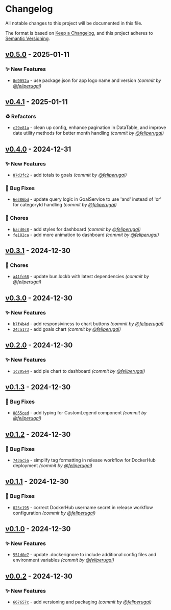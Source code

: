 # Changelog
All notable changes to this project will be documented in this file.

The format is based on [Keep a Changelog](https://keepachangelog.com/en/1.0.0/),
and this project adheres to [Semantic Versioning](https://semver.org/spec/v2.0.0.html).

## [v0.5.0] - 2025-01-11
### :sparkles: New Features
- [`8d9052a`](https://github.com/feliperugai/coney/commit/8d9052aa166a3402fb2171b3b062608abbb5a3ba) - use package.json for app logo name and version *(commit by [@feliperugai](https://github.com/feliperugai))*


## [v0.4.1] - 2025-01-11
### :recycle: Refactors
- [`c29e81a`](https://github.com/feliperugai/coney/commit/c29e81a6ac6e31086919acbe88688686c2ef92ef) - clean up config, enhance pagination in DataTable, and improve date utility methods for better month handling *(commit by [@feliperugai](https://github.com/feliperugai))*


## [v0.4.0] - 2024-12-31
### :sparkles: New Features
- [`87d3fc2`](https://github.com/feliperugai/coney/commit/87d3fc2002cb037bd879bd1d7a76cd9f0fba9634) - add totals to goals *(commit by [@feliperugai](https://github.com/feliperugai))*

### :bug: Bug Fixes
- [`6e386bd`](https://github.com/feliperugai/coney/commit/6e386bd865d1ed065fc0231138320c2ceab04167) - update query logic in GoalService to use 'and' instead of 'or' for categoryId handling *(commit by [@feliperugai](https://github.com/feliperugai))*

### :wrench: Chores
- [`bacd0c8`](https://github.com/feliperugai/coney/commit/bacd0c803e31fb7226e7e1a7c77b42a8283624fd) - add styles for dashboard *(commit by [@feliperugai](https://github.com/feliperugai))*
- [`fe182ca`](https://github.com/feliperugai/coney/commit/fe182caeec57d36a0722277a665ddef0fe9aba4d) - add more animation to dashboard *(commit by [@feliperugai](https://github.com/feliperugai))*


## [v0.3.1] - 2024-12-30
### :wrench: Chores
- [`a41fc68`](https://github.com/feliperugai/coney/commit/a41fc688ca4587f2075c635768163842d906ab66) - update bun.lockb with latest dependencies *(commit by [@feliperugai](https://github.com/feliperugai))*


## [v0.3.0] - 2024-12-30
### :sparkles: New Features
- [`b7f4b4d`](https://github.com/feliperugai/coney/commit/b7f4b4d418f01d95b77ab36b91310b52caf5aaf3) - add responsiviness to chart buttons *(commit by [@feliperugai](https://github.com/feliperugai))*
- [`24ca173`](https://github.com/feliperugai/coney/commit/24ca17369d7fc60c5eac874c95956496219f82be) - add goals chart *(commit by [@feliperugai](https://github.com/feliperugai))*


## [v0.2.0] - 2024-12-30
### :sparkles: New Features
- [`1c205e4`](https://github.com/feliperugai/coney/commit/1c205e4fe432d04c78944cbf353c7e2981c1a55f) - add pie chart to dashboard *(commit by [@feliperugai](https://github.com/feliperugai))*


## [v0.1.3] - 2024-12-30
### :bug: Bug Fixes
- [`8855ced`](https://github.com/feliperugai/coney/commit/8855ced5048476e59d98ade1ab535b888143e0c1) - add typing for CustomLegend component *(commit by [@feliperugai](https://github.com/feliperugai))*


## [v0.1.2] - 2024-12-30
### :bug: Bug Fixes
- [`743ac5a`](https://github.com/feliperugai/coney/commit/743ac5ace6613d834e6a8ff50b51ff44d4341893) - simplify tag formatting in release workflow for DockerHub deployment *(commit by [@feliperugai](https://github.com/feliperugai))*


## [v0.1.1] - 2024-12-30
### :bug: Bug Fixes
- [`025c195`](https://github.com/feliperugai/coney/commit/025c195ac47507fdc78adbf2e7380230e40768fe) - correct DockerHub username secret in release workflow configuration *(commit by [@feliperugai](https://github.com/feliperugai))*


## [v0.1.0] - 2024-12-30
### :sparkles: New Features
- [`551d0e7`](https://github.com/feliperugai/coney/commit/551d0e70941d996d7634757ac5fe4084da534bd1) - update .dockerignore to include additional config files and environment variables *(commit by [@feliperugai](https://github.com/feliperugai))*


## [v0.0.2] - 2024-12-30
### :sparkles: New Features
- [`667657c`](https://github.com/feliperugai/coney/commit/667657c92a240cd2f2c47afe1015af6a7afe9092) - add versioning and packaging *(commit by [@feliperugai](https://github.com/feliperugai))*

[v0.0.2]: https://github.com/feliperugai/coney/compare/v0.0.1...v0.0.2
[v0.1.0]: https://github.com/feliperugai/coney/compare/v0.0.2...v0.1.0
[v0.1.1]: https://github.com/feliperugai/coney/compare/v0.1.0...v0.1.1
[v0.1.2]: https://github.com/feliperugai/coney/compare/v0.1.1...v0.1.2
[v0.1.3]: https://github.com/feliperugai/coney/compare/v0.1.2...v0.1.3
[v0.2.0]: https://github.com/feliperugai/coney/compare/v0.1.4...v0.2.0
[v0.3.0]: https://github.com/feliperugai/coney/compare/v0.2.0...v0.3.0
[v0.3.1]: https://github.com/feliperugai/coney/compare/v0.3.0...v0.3.1
[v0.4.0]: https://github.com/feliperugai/coney/compare/v0.3.1...v0.4.0
[v0.4.1]: https://github.com/feliperugai/coney/compare/v0.4.0...v0.4.1
[v0.5.0]: https://github.com/feliperugai/coney/compare/v0.4.1...v0.5.0
